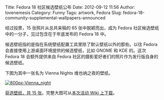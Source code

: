 Title: Fedora 18 社区候选壁纸公布
Date: 2012-09-12 11:56
Author: lovenemesis
Category: Funny
Tags: artwork, Fedora
Slug: fedora-18-community-supplemental-wallpapers-announced

经过投票，15 张照片从总共来稿的 65 张中脱颖而出，成为 Fedora
社区候选壁纸中的一分子，见过包含在于年底发布的 Fedora 18 中。

候选壁纸指的是指在系统壁纸配置工具里除了默认壁纸以外的那些。以往 Fedora
会直接使用上游桌面环境提供的候选壁纸，比如 GNOME 和 KDE 的。这次 Fedora
18 会额外提供来自 Fedora
社区的摄影爱好者们的照片作为发行版自身的候选壁纸。

下图为其中一张名为 Vienna Nights 维也纳之夜的壁纸。

[![](http://lt-file.b0.upaiyun.com/files/2012/09/800px-Vienna_night.jpg "800px-Vienna_night")](http://lt-file.b0.upaiyun.com/files/2012/09/800px-Vienna_night.jpg)

[获选壁纸，共 15
张](http://karl-tux-stadt.de/ktuxs/?p=3876)。完整大图可从[本次活动 Wiki
上下载](https://fedoraproject.org/wiki/F18_Artwork/Submissions/Supplemental_Wallpapers)。
